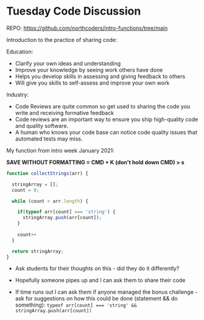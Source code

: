 # Tuesday Code Discussion

REPO: https://github.com/northcoders/intro-functions/tree/main

Introduction to the practice of sharing code:


Education:
- Clarify your own ideas and understanding 
- Improve your knowledge by seeing work others have done
- Helps you develop skills in assessing and giving feedback to others
- Will give you skills to self-assess and improve your own work

Industry:

- Code Reviews are quite common so get used to sharing the code you write and receiving formative feedback
- Code reviews are an important way to ensure you ship high-quality code and quality software.
- A human who knows your code base can notice code quality issues that automated tests may miss.

My function from intro week January 2021:

**SAVE WITHOUT FORMATTING = CMD + K (don't hold down CMD) > s**

```js
function collectStrings(arr) {

  stringArray = [];
  count = 0;

  while (count < arr.length) {

    if(typeof arr[count] === 'string') {
      stringArray.push(arr[count]);
    }
    
    count++
  }

  return stringArray;
}
```

- Ask students for their thoughts on this - did they do it differently?

- Hopefully someone pipes up and I can ask them to share their code

- If time runs out I can ask them if anyone managed the bonus challenge - ask for suggestions on how this could be done (statement && do something): 
`typeof arr[count] === 'string' && stringArray.push(arr[count])`